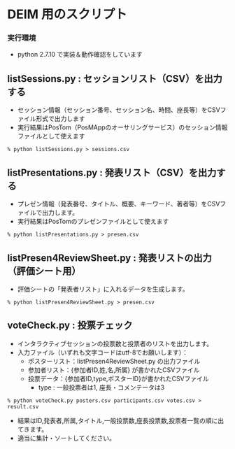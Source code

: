 # DEIM 用のスクリプト
### 実行環境
 * python 2.7.10 で実装＆動作確認をしています
 
## listSessions.py : セッションリスト（CSV）を出力する
 * セッション情報（セッション番号、セッション名、時間、座長等）をCSVファイル形式で出力します
 * 実行結果はPosTom（PosMAppのオーサリングサービス）のセッション情報ファイルとして使えます
 
 ```
 % python listSessions.py > sessions.csv
 ```

## listPresentations.py : 発表リスト（CSV）を出力する
 * プレゼン情報（発表番号、タイトル、概要、キーワード、著者等）をCSVファイルで出力します。
 * 実行結果はPosTomのプレゼンファイルとして使えます

 ```
 % python listPresentations.py > presen.csv
 ```

## listPresen4ReviewSheet.py : 発表リストの出力（評価シート用）
 * 評価シートの「発表者リスト」に入れるデータを生成します。
 
 ```
 % python listPresen4ReviewSheet.py > presen.csv
 ```

## voteCheck.py : 投票チェック
 * インタラクティブセッションの投票数と投票者のリストを出力します。
 * 入力ファイル（いずれも文字コードはutf-8でお願いします）：
    * ポスターリスト：listPresen4ReviewSheet.py の出力ファイル
    * 参加者リスト：{参加者ID,姓,名,所属} が書かれたCSVファイル
    * 投票データ：{参加者ID,type,ポスターID}が書かれたCSVファイル
       * type : 一般投票者は1, 座長・コメンテータは3
 
 ```
 % python voteCheck.py posters.csv participants.csv votes.csv > result.csv
 ```
 * 結果はID,発表者,所属,タイトル,一般投票数,座長投票数,投票者一覧の順に出てきます。
 * 適当に集計・ソートしてください。
